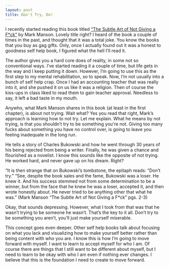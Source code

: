 ```yaml
---
layout: post
title: Don't Try, Do!
---
```


I recently started reading this book titled [“The Subtle Art of Not Giving a F*ck”](http://a.co/8hMCAif) by Mark Manson. Lovely title right? I heard of the book a couple of times in the past, and thought that it was a total joke. You know the books that you buy as gag gifts. Only, once I actually found out it was a honest to goodness self help book, I figured what the hell I’ll read it.<!--more-->

The author gives you a hard core does of reality, in some not so conventional ways. I’ve started reading it a couple of time, but life gets in the way and I keep putting it down. However, I’m going to use this as the first step to my mental rehabilitation, so to speak. Now, I’m not usually into a bunch of self help crap. Once I had an accounting teacher that was really into it, and she pushed it on us like it was a religion. Then of course the kiss-ups in class liked to read them to gain teacher approval. Needless to say, it left a bad taste in my mouth.

Anywho, what Mark Manson shares in this book (at least in the first chapter), is about not trying. Wait what? Yes you read that right, Mark’s approach is learning how to not try. Let me explain. What he means by not trying, is that you shouldn’t try to be something you're not. Giving too many fucks about something you have no control over, is going to leave you feeling inadequate in the long run.

He tells a story of Charles Bukowski and how he went through 30 years of his being rejected from being a writer. Finally, he was given a chance and flourished as a novelist. I know this sounds like the opposite of not trying. He worked hard, and never gave up on his dream. Right?

“It is then strange that on Bukowski’s tombstone, the epitaph reads: “Don’t try.” “See, despite the book sales and the fame, Bukowski was a loser. He knew it. And his success stemmed not from some determination to be a winner, but from the face that he knew he was a loser, accepted it, and then wrote honestly about. He never tried to be anything other that what he was.” (Mark Manson “The Subtle Art of Not Giving a F*ck” pgs. 2-3)

Okay, that sounds depressing. However, what I took from that was that he wasn’t trying to be someone he wasn’t. That’s the key to it all. Don’t try to be something you aren’t, you’ll just make yourself miserable. 

This concept goes even deeper. Other self help books talk about focusing on what you lack and visualizing how to make yourself better rather than being content with who you are. I know this is how I’m going to move forward with myself. I want to learn to accept myself for who I am. Of course there are things that I still want to be different about myself, but I need to learn to be okay with who I am even if nothing ever changes. I believe that this is the foundation I need to create to move forward.

